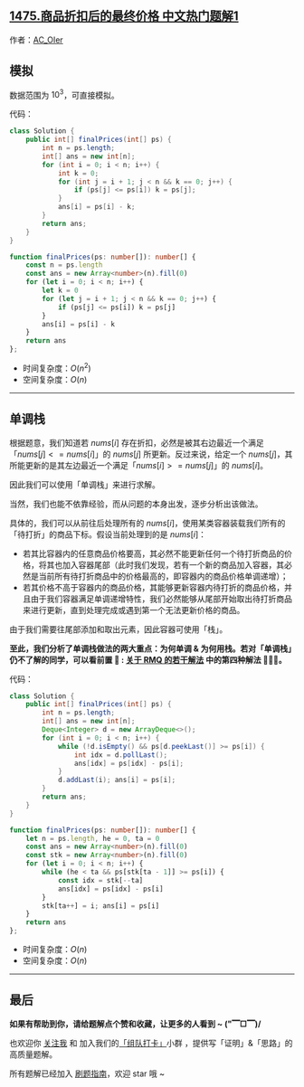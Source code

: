## [1475.商品折扣后的最终价格 中文热门题解1](https://leetcode.cn/problems/final-prices-with-a-special-discount-in-a-shop/solutions/100000/by-ac_oier-hw5b)

作者：[AC_OIer](https://leetcode.cn/u/AC_OIer)
## 模拟

数据范围为 $10^3$，可直接模拟。

代码：
```Java []
class Solution {
    public int[] finalPrices(int[] ps) {
        int n = ps.length;
        int[] ans = new int[n];
        for (int i = 0; i < n; i++) {
            int k = 0;
            for (int j = i + 1; j < n && k == 0; j++) {
                if (ps[j] <= ps[i]) k = ps[j];
            }
            ans[i] = ps[i] - k;
        }
        return ans;
    }
}
```
```Typescript []
function finalPrices(ps: number[]): number[] {
    const n = ps.length
    const ans = new Array<number>(n).fill(0)
    for (let i = 0; i < n; i++) {
        let k = 0
        for (let j = i + 1; j < n && k == 0; j++) {
            if (ps[j] <= ps[i]) k = ps[j]
        }
        ans[i] = ps[i] - k
    }
    return ans
};
```
* 时间复杂度：$O(n^2)$
* 空间复杂度：$O(n)$

---

## 单调栈

根据题意，我们知道若 $nums[i]$ 存在折扣，必然是被其右边最近一个满足「$nums[j] <= nums[i]$」的 $nums[j]$ 所更新。反过来说，给定一个 $nums[j]$，其所能更新的是其左边最近一个满足「$nums[i] >= nums[j]$」的 $nums[i]$。

因此我们可以使用「单调栈」来进行求解。

当然，我们也能不依靠经验，而从问题的本身出发，逐步分析出该做法。

具体的，我们可以从前往后处理所有的 $nums[i]$，使用某类容器装载我们所有的「待打折」的商品下标。假设当前处理到的是 $nums[i]$：
* 若其比容器内的任意商品价格要高，其必然不能更新任何一个待打折商品的价格，将其也加入容器尾部（此时我们发现，若有一个新的商品加入容器，其必然是当前所有待打折商品中的价格最高的，即容器内的商品价格单调递增）；
* 若其价格不高于容器内的商品价格，其能够更新容器内待打折的商品价格，并且由于我们容器满足单调递增特性，我们必然能够从尾部开始取出待打折商品来进行更新，直到处理完成或遇到第一个无法更新价格的商品。

由于我们需要往尾部添加和取出元素，因此容器可使用「栈」。

**至此，我们分析了单调栈做法的两大重点：为何单调 & 为何用栈。若对「单调栈」仍不了解的同学，可以看前置 🧀 : [关于 RMQ 的若干解法](https://mp.weixin.qq.com/s?__biz=MzU4NDE3MTEyMA==&mid=2247493262&idx=1&sn=2d8e192a5767b49b9a13a6192ab3b833) 中的第四种解法 🎉🎉🎉。**

代码：
```Java []
class Solution {
    public int[] finalPrices(int[] ps) {
        int n = ps.length;
        int[] ans = new int[n];
        Deque<Integer> d = new ArrayDeque<>();
        for (int i = 0; i < n; i++) {
            while (!d.isEmpty() && ps[d.peekLast()] >= ps[i]) {
                int idx = d.pollLast();
                ans[idx] = ps[idx] - ps[i];
            }
            d.addLast(i); ans[i] = ps[i];
        }
        return ans;
    }
}
```
```TypeScript []
function finalPrices(ps: number[]): number[] {
    let n = ps.length, he = 0, ta = 0
    const ans = new Array<number>(n).fill(0)
    const stk = new Array<number>(n).fill(0)
    for (let i = 0; i < n; i++) {
        while (he < ta && ps[stk[ta - 1]] >= ps[i]) {
            const idx = stk[--ta]
            ans[idx] = ps[idx] - ps[i]
        }
        stk[ta++] = i; ans[i] = ps[i]
    }
    return ans
};
```
* 时间复杂度：$O(n)$
* 空间复杂度：$O(n)$

---

## 最后

**如果有帮助到你，请给题解点个赞和收藏，让更多的人看到 ~ ("▔□▔)/**

也欢迎你 [关注我](https://oscimg.oschina.net/oscnet/up-19688dc1af05cf8bdea43b2a863038ab9e5.png) 和 加入我们的[「组队打卡」](https://leetcode-cn.com/u/ac_oier/)小群 ，提供写「证明」&「思路」的高质量题解。

所有题解已经加入 [刷题指南](https://github.com/SharingSource/LogicStack-LeetCode/wiki)，欢迎 star 哦 ~